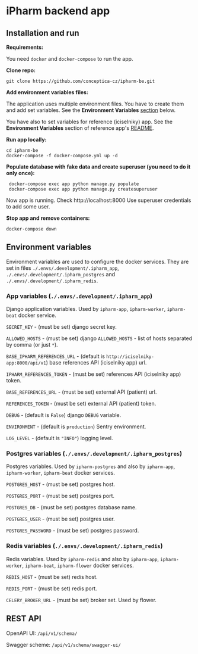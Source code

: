 
# iPharm backend app

## Installation and run

**Requirements:**

You need `docker` and `docker-compose` to run the app.

**Clone repo:**

```shell
git clone https://github.com/conceptica-cz/ipharm-be.git
```

**Add environment variables files:**

The application uses multiple environment files. You have to create them and add set variables.
See the **Environment Variables** [section](#environment-variables) below.

You have also to set variables for reference (iciselniky) app. 
See the **Environment Variables** section of reference app's
[README](https://github.com/conceptica-cz/iciselniky-be#environment-variables).

**Run app locally:**

```shell
cd ipharm-be
docker-compose -f docker-compose.yml up -d
```

**Populate database with fake data and create superuser (you need to do it only once):**

```shell
 docker-compose exec app python manage.py populate
 docker-compose exec app python manage.py createsuperuser
```

Now app is running. Check http://localhost:8000
Use superuser credentials to add some user.


**Stop app and remove containers:**

```shell
docker-compose down
```

## Environment variables

Environment variables are used to configure the docker services. 
They are set in files `./.envs/.development/.ipharm_app`, `./.envs/.development/.ipharm_postgres` 
and `./.envs/.development/.ipharm_redis`.

### App variables (`./.envs/.development/.ipharm_app`)

Django application variables. Used by `ipharm-app`, `ipharm-worker`, `ipharm-beat`  docker service.

`SECRET_KEY` - (must be set) django secret key.

`ALLOWED_HOSTS` - (must be set) django `ALLOWED_HOSTS` - list of hosts separated by comma (or just `*`).

`BASE_IPHARM_REFERENCES_URL` - (default is `http://iciselniky-app:8000/api/v1`) base references API (iciselniky app) url.

`IPHARM_REFERENCES_TOKEN` - (must be set) references API (iciselniky app) token.

`BASE_REFERENCES_URL` - (must be set) external API (patient) url.

`REFERENCES_TOKEN` - (must be set) external API (patient) token.


`DEBUG` - (default is `False`) django `DEBUG` variable.

`ENVIRONMENT` - (default is `production`) Sentry environment.

`LOG_LEVEL` - (default is `"INFO"`) logging level.

### Postgres variables (`./.envs/.development/.ipharm_postgres`)

Postgres variables. Used by `ipharm-postgres` and also by `ipharm-app`, `ipharm-worker`, 
`ipharm-beat` docker services.

`POSTGRES_HOST` - (must be set) postgres host.

`POSTGRES_PORT` - (must be set) postgres port.

`POSTGRES_DB` - (must be set) postgres database name.

`POSTGRES_USER` - (must be set) postgres user.

`POSTGRES_PASSWORD` - (must be set) postgres password.

### Redis variables (`./.envs/.development/.ipharm_redis`)

Redis variables. Used by `ipharm-redis` and also by `ipharm-app`, `ipharm-worker`, `ipharm-beat`, 
`ipharm-flower` docker services.

`REDIS_HOST` - (must be set) redis host.

`REDIS_PORT` - (must be set) redis port.

`CELERY_BROKER_URL` - (must be set) broker set. Used by flower.


## REST API

OpenAPI UI: `/api/v1/schema/`

Swagger scheme: `/api/v1/schema/swagger-ui/`
